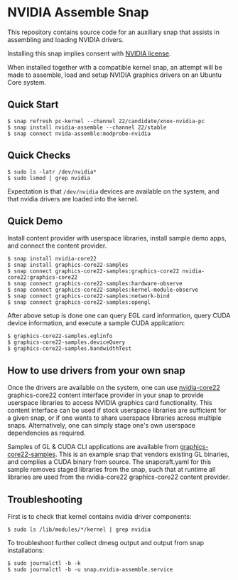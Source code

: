 # NVIDIA Assemble Snap

This repository contains source code for an auxiliary snap that
assists in assembling and loading NVIDIA drivers.

Installing this snap implies consent with [NVIDIA
license](https://www.nvidia.com/en-gb/drivers/geforce-license/).

When installed together with a compatible kernel snap, an attempt will
be made to assemble, load and setup NVIDIA graphics drivers on an
Ubuntu Core system.

## Quick Start

    $ snap refresh pc-kernel --channel 22/candidate/xnox-nvidia-pc
    $ snap install nvidia-assemble --channel 22/stable
    $ snap connect nvida-assemble:modprobe-nvidia

## Quick Checks

    $ sudo ls -latr /dev/nvidia*
    $ sudo lsmod | grep nvidia

Expectation is that `/dev/nvidia` devices are available on the system,
and that nvidia drivers are loaded into the kernel.

## Quick Demo

Install content provider with userspace libraries, install sample demo
apps, and connect the content provider.

    $ snap install nvidia-core22
    $ snap install graphics-core22-samples
    $ snap connect graphics-core22-samples:graphics-core22 nvidia-core22:graphics-core22
    $ snap connect graphics-core22-samples:hardware-observe
    $ snap connect graphics-core22-samples:kernel-module-observe
    $ snap connect graphics-core22-samples:network-bind
    $ snap connect graphics-core22-samples:opengl

After above setup is done one can query EGL card information, query
CUDA device information, and execute a sample CUDA application:

    $ graphics-core22-samples.eglinfo
    $ graphics-core22-samples.deviceQuery
    $ graphics-core22-samples.bandwidthTest

## How to use drivers from your own snap

Once the drivers are available on the system, one can use
[nvidia-core22](https://github.com/xnox/nvidia-core22) graphics-core22
content interface provider in your snap to provide userspace libraries
to access NVIDIA graphics card functionality. This content interface
can be used if stock userspace libraries are sufficient for a given
snap, or if one wants to share userspace libraries across multiple
snaps. Alternatively, one can simply stage one's own userspace
dependencies as required.

Samples of GL & CUDA CLI applications are available from
[graphics-core22-samples](https://github.com/xnox/graphics-core22-samples). This
is an example snap that vendors existing GL binaries, and complies a
CUDA binary from source. The snapcraft.yaml for this sample removes
staged libraries from the snap, such that at runtime all libraries are
used from the nvidia-core22 graphics-core22 content provider.

## Troubleshooting

First is to check that kernel contains nvidia driver components:

    $ sudo ls /lib/modules/*/kernel | grep nvidia

To troubleshoot further collect dmesg output and output from snap
installations:

    $ sudo journalctl -b -k
    $ sudo journalctl -b -u snap.nvidia-assemble.service

